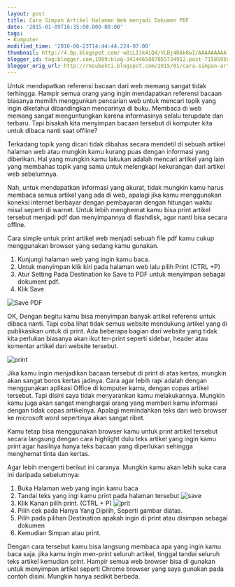 ```yaml
---
layout: post
title: Cara Simpan Artikel Halaman Web menjadi Dokumen PDF
date: '2015-01-09T16:35:00.000-08:00'
tags:
- Komputer
modified_time: '2016-06-23T14:44:44.224-07:00'
thumbnail: http://4.bp.blogspot.com/-w8iLIik4iQ4/VLBj4RAk8wI/AAAAAAAAAlE/v9Dtz_c1RRU/s72-c/save%2Bpdf.png
blogger_id: tag:blogger.com,1999:blog-3414465807055734912.post-7158595851469267798
blogger_orig_url: http://rmsubekti.blogspot.com/2015/01/cara-simpan-artikel-halaman-web-menjadi.html
---
```

Untuk mendapatkan referensi bacaan dari web memang sangat tidak terhingga. Hampir semua orang yang ingin mendapatkan referensi bacaan biasanya memilih menggunkan pencarian web untuk mencari topik yang ingin diketahui dibandingkan mencarinya di buku. Membaca di web memang sangat menguntungkan karena informasinya selalu terupdate dan terbaru. Tapi bisakah kita menyimpan bacaan tersebut di komputer kita untuk dibaca nanti saat offline?

Terkadang topik yang dicari tidak dibahas secara mendetil di sebuah artikel halaman web atau mungkin kamu kurang puas dengan informasi yang diberikan. Hal yang mungkin kamu lakukan adalah mencari artikel yang lain yang membahas topik yang sama untuk melengkapi kekurangan dari artikel web sebelumnya.

Nah, untuk mendapatkan informasi yang akurat, tidak mungkin kamu harus membaca semua artikel yang ada di web, apalagi jika kamu menggunakan koneksi internet berbayar dengan pembayaran dengan hitungan waktu misal seperti di warnet. Untuk lebih menghemat kamu bisa print artikel tersebut menjadi pdf dan menyimpannya di flashdisk, agar nanti bisa secara offlne.

Cara simple untuk print artikel web menjadi sebuah file pdf kamu cukup menggunakan browser yang sedang kamu gunakan.

1. Kunjungi halaman web yang ingin kamu baca.
2. Untuk menyimpan klik kiri pada halaman web lalu pilih Print (CTRL +P)
3. Atur Setting Pada Destination ke Save to PDF untuk menyimpan sebagai dokument pdf.
4. Klik Save

![Save PDF](https://4.bp.blogspot.com/-w8iLIik4iQ4/VLBj4RAk8wI/AAAAAAAAAlE/v9Dtz_c1RRU/s1600/save%2Bpdf.png)

OK, Dengan begitu kamu bisa menyimpan banyak artikel referensi untuk dibaca nanti. Tapi coba lihat tidak semua website mendukung artikel yang di publikasikan untuk di print. Ada beberapa bagian dari website yang tidak kita perlukan biasanya akan ikut ter-print seperti sidebar, header atau komentar artikel dari website tersebut.

![print](https://2.bp.blogspot.com/-QMFlKXD9TK4/VLBbNmqmKfI/AAAAAAAAAk4/pKm1LgFfFVQ/s1600/print%2Bto%2Bpdf.png)

Jika kamu ingin menjadikan bacaan tersebut di print di atas kertas, mungkin akan sangat boros kertas jadinya. Cara agar lebih rapi adalah dengan menggunakan aplikasi Office di komputer kamu, dengan copas artikel tersebut. Tapi disini saya tidak menyarankan kamu melakukannya. Mungkin kamu juga akan sangat menghargai orang yang memberi kamu informasi dengan tidak copas artikelnya. Apalagi memindahkan teks dari web browser ke microsoft word sepertinya akan sangat ribet.

Kamu tetap bisa menggunakan browser kamu untuk print artikel tersebut secara langsung dengan cara highlight  dulu teks artikel yang ingin kamu print agar hasilnya hanya teks bacaan yang diperlukan sehingga menghemat tinta dan kertas.

Agar lebih mengerti berikut ini caranya. Mungkin kamu akan lebih suka cara ini daripada sebelumnya:

1. Buka Halaman web yang ingin kamu baca
2. Tandai teks yang ingi kamu print pada halaman tersebut ![save](http://3.bp.blogspot.com/-r36lnZQOLAs/VLBtjRii39I/AAAAAAAAAlU/rR35Dm74ml0/s1600/saveprintpdf.png)
3. Klik Kanan pilih print. (CTRL + P) ![prit](http://2.bp.blogspot.com/-gxGcKEqLml8/VLBuTe3HO3I/AAAAAAAAAlc/ipSKDoOPVLY/s1600/saveprintpdf.png)
4. Pilih cek pada Hanya Yang Dipilih, Seperti gambar diatas.
5. Pilih pada pilihan Destination apakah ingin di print atau disimpan sebagai dokumen
6. Kemudian Simpan atau print.

Dengan cara tersebut kamu bisa langsung membaca apa yang ingin kamu baca saja. jika kamu ingin men-print seluruh artikel, tinggal tandai seluruh teks artikel kemudian print. Hampir semua web browser bisa di gunakan untuk menyimpan artikel seperti Chrome browser yang saya gunakan pada contoh disini. Mungkin hanya sedikit berbeda.
